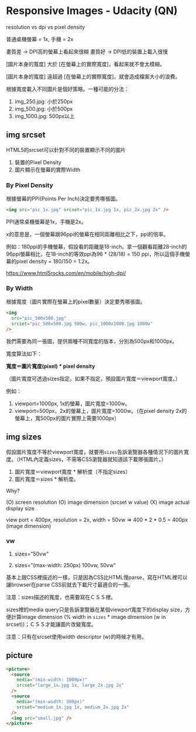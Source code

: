 # Responsive Images - Udacity (QN)



resolution vs dpi vs pixel density

普通桌機螢幕 = 1x, 手機 = 2x

畫質差 -> DPI高的螢幕上看起來很糊
畫質好 -> DPI低的裝置上載入很慢

[圖片本身的寬度] 大於 [在螢幕上的實際寬度]，看起來就不會太模糊。

[圖片本身的寬度] 遠超過 [在螢幕上的實際寬度]，就會造成檔案大小的浪費。

根據寬度載入不同圖片是個好策略。一種可能的分法：

1. img\_250.jpg: 小於250px
2. img\_500.jpg: 小於500px
3. img\_1000.jpg: 500px以上

## img srcset

HTML5的srcset可以針對不同的裝置顯示不同的圖片

1. 裝置的Pixel Density
2. 圖片顯示在螢幕的實際Width

### By Pixel Density

根據螢幕的PPI(Points Per Inch)決定要秀哪張圖。

~~~html
<img src="pic_1x.jpg" srcset="pic_1x.jpg 1x, pic_2x.jpg 2x" />
~~~

PPI通常桌機螢幕是1x，手機是2x。

x的意思是，一個螢幕跟96ppi的螢幕在相同距離相比之下，ppi的倍率。

例如：180ppi的手機螢幕，假設看的距離是18-inch。拿一個觀看距離28-inch的96ppi螢幕相比，在18-inch的等效ppi為96 * (28/18) = 150 ppi，所以這個手機螢幕的pixel density = 180/150 = 1.2x。

https://www.html5rocks.com/en/mobile/high-dpi/

### By Width

根據寬度（圖片實際在螢幕上的pixel數量）決定要秀哪張圖。

~~~html
<img
  src="pic_500x500.jpg"
  srcset="pic_500x500.jpg 500w, pic_1000x1000.jpg 1000w"
/>
~~~

我們需要為同一張圖，提供兩種不同寬度的版本，分別為500px和1000px。

寬度算法如下：

**寬度＝圖片寬度(pixel) * pixel density**

（圖片寬度可透過sizes指定。如果不指定，預設圖片寬度＝viewport寬度。）

例如：

1. viewport=1000px, 1x的螢幕，圖片寬度=1000w。
2. viewport=500px，2x的螢幕上，圖片寬度=1000w。（在pixel density 2x的螢幕上，寬500px的圖片實際上需要1000px）

## img sizes

假設圖片寬度不等於viewport寬度，就要用`sizes`告訴瀏覽器各種情況下的圖片寬度。（HTML內定義sizes，不需等CSS瀏覽器就知道該下載哪張圖片。）

1. 圖片寬度＝viewport寬度 * 解析度（不指定sizes）
2. 圖片寬度＝sizes * 解析度。

Why?

(O) screen resolution
(O) image dimension (srcset w value)
(X) image actual display size

view port = 400px, resolution = 2x, width = 50vw => 400 * 2 * 0.5 = 400px (image dimension)

### vw

1. sizes="50vw"

2. sizes="(max-width: 250px) 100vw, 50vw"

基本上跟CSS裡描述的一樣，只是因為CSS比HTML慢parse，寫在HTML裡可以讓browser在parse CSS前就去下載尺寸最適合的一張。

注意：sizes描述的寬度，也需要寫在ＣＳＳ裡。

sizes裡的media query只是告訴瀏覽器在某個viewport寬度下的display size，方便計算image dimension (% width in `sizes` * image dimension (w in srcset))；ＣＳＳ才能讓圖片改變寬度。

注意：只有在srcset使用width descriptor (w)的時候才有用。

## picture

~~~html
<picture>
  <source
    media="(min-width: 1000px)"
    srcset="large_1x.jpg 1x, large_2x.jpg 2x"
  />
  <source
    media="(min-width: 500px)"
    srcset="medium_1x.jpg 1x, medium_2x.jpg 2x"
  />
  <img src="small.jpg" />
</picture>
~~~
